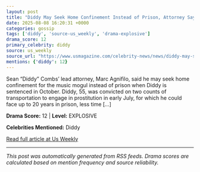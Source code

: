 ```yaml
---
layout: post
title: "Diddy May Seek Home Confinement Instead of Prison, Attorney Says""
date: 2025-08-08 16:20:31 +0000
categories: gossip
tags: ['diddy', 'source-us_weekly', 'drama-explosive']
drama_score: 12
primary_celebrity: diddy
source: us_weekly
source_url: "https://www.usmagazine.com/celebrity-news/news/diddy-may-seek-home-confinement-instead-of-prison-sentence/""
mentions: {'diddy': 12}
---
```


Sean “Diddy” Combs’ lead attorney, Marc Agnifilo, said he may seek home confinement for the music mogul instead of prison when Diddy is sentenced in October. Diddy, 55, was convicted on two counts of transportation to engage in prostitution in early July, for which he could face up to 20 years in prison, less time […]

**Drama Score:** 12 | **Level:** EXPLOSIVE

**Celebrities Mentioned:** Diddy

[Read full article at Us Weekly](https://www.usmagazine.com/celebrity-news/news/diddy-may-seek-home-confinement-instead-of-prison-sentence/)

---
*This post was automatically generated from RSS feeds. Drama scores are calculated based on mention frequency and source reliability.*
